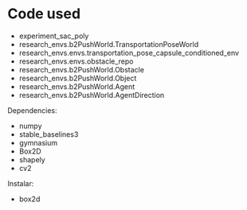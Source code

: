 # Code used
- experiment_sac_poly
- research_envs.b2PushWorld.TransportationPoseWorld
- research_envs.envs.transportation_pose_capsule_conditioned_env
- research_envs.envs.obstacle_repo
- research_envs.b2PushWorld.Obstacle
- research_envs.b2PushWorld.Object
- research_envs.b2PushWorld.Agent
- research_envs.b2PushWorld.AgentDirection


Dependencies:
- numpy
- stable_baselines3
- gymnasium
- Box2D
- shapely
- cv2

Instalar:
- box2d